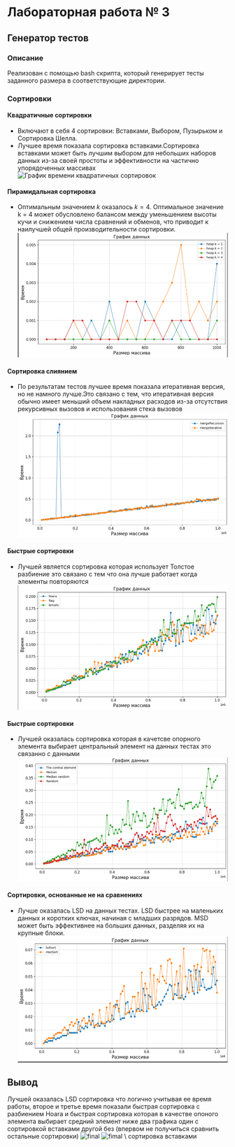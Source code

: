 # Лабораторная работа № 3

## Генератор тестов

### Описание
Реализован с помощью bash скрипта, который генерирует тесты заданного размера в соответствующие директории.

### Сортировки 

#### Квадратичные сортировки
- Включают в себя 4 сортировки: Вставками, Выбором, Пузырьком и Сортировка Шелла.  
- Лучшее время показала сортировка вставками.Сортировка вставками может быть лучшим выбором для небольших наборов данных из-за своей простоты и эффективности на частично упорядоченных массивах
![График времени квадратичных сортировок](https://github.com/avarxx/Lab2024/tree/Review_sort/Sort/Plots/quadratic.png)

#### Пирамидальная сортировка
- Оптимальным значением $k$ оказалось $k = 4$. Оптимальное значение k = 4 может обусловлено балансом между уменьшением высоты кучи и снижением числа сравнений и обменов, что приводит к наилучшей общей производительности сортировки.
![График времени Пирамидальных сортировок](https://github.com/avarxx/Lab2024/blob/Review_sort/Sort/Plots/heap.png)

#### Сортировка слиянием
- По результатам тестов лучшее время показала итеративная версия, но не намного лучше.Это связано с тем, что итеративная версия обычно имеет меньший объем накладных расходов из-за отсутствия рекурсивных вызовов и использования стека вызовов
![График времени Сортировки слиянием](https://github.com/avarxx/Lab2024/blob/Review_sort/Sort/Plots/merge.png)


#### Быстрые сортировки
- Лучшей является сортировка которая использует Толстое разбиение это связано с тем что она лучше работает когда элементы повторяются
![График времени быстрых сортировок](https://github.com/avarxx/Lab2024/blob/Review_sort/Sort/Plots/qsort4.png)

#### Быстрые сортировки
- Лучшей оказалась сортировка которая в качетсве опорного элемента выбирает центральный элемент на данных тестах это связанно с данными
![График времени быстрых сортировок](https://github.com/avarxx/Lab2024/blob/Review_sort/Sort/Plots/qsort5.png)

#### Сортировки, основанные не на сравнениях
- Лучше оказалась LSD на данных тестах. 
LSD быстрее на маленьких данных и коротких ключах, начиная с младших разрядов. MSD может быть эффективнее на больших данных, разделяя их на крупные блоки.
![График времени сортировок основанных не на сравнениях](https://github.com/avarxx/Lab2024/blob/Review_sort/Sort/Plots/bytes.png)


## Вывод
Лучшей оказалась LSD сортировка что логично учитывая ее время работы, второе и третье время показали быстрая сортировка с разбиением Hoara и быстрая сортировка которая в качестве опоного элемента выбирает средний элемент 
ниже два графика один с сортировкой вставками другой без (впервом не получиться сравнить остальные сортировки)
![final](https://github.com/avarxx/Lab2024/assets/142540980/e8d0120c-6a04-4bab-94e0-06bd0af23509)
![fimal \ сортировка вставками](https://github.com/avarxx/Lab2024/assets/142540980/29519e30-e259-4fed-8f16-16efa53ee124)

